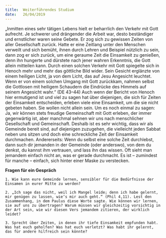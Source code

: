 ```yaml
---
title:  Weiterführendes Studium
date:   26/04/2019
---
```


„Inmitten eines sehr tätigen Lebens hielt er beharrlich den Verkehr mit Gott aufrecht. Je schwerer und drängender die Arbeit war, desto beständiger und ernstlicher waren seine Gebete. Er zog sich zu gewissen Zeiten von aller Gesellschaft zurück. Hatte er eine Zeitlang unter den Menschen verweilt und sich bemüht, ihnen durch Lehren und Beispiel nützlich zu sein, dann zog er sich zurück, um eine geraume Zeit die Einsamkeit zu genießen, denn ihn hungerte und dürstete nach jener wahren Erkenntnis, die Gott allein mitteilen kann. Durch einen solchen Verkehr mit Gott spiegelte sich in Henoch mehr und mehr das göttliche Bild wider. Sein Gesicht erglänzte von einem heiligen Licht, ja von dem Licht, das auf Jesu Angesicht leuchtet. Wenn er von einem solchen Umgang mit Gott zurückkam, nahmen selbst die Gottlosen mit heiligem Schaudern die Eindrücke des Himmels auf seinem Angesicht wahr.“ (DE 43–44) Auch wenn der Bericht von Henoch hier ermutigend ist und viel zu sagen hat über diejenigen, die sich für Zeiten der Einsamkeit entscheiden, erleben viele eine Einsamkeit, um die sie nicht gebeten haben. Sie wollen nicht allein sein. Um es noch einmal zu sagen: Ja, wir können stets freudige Gemeinschaft mit Gott erleben, der immer gegenwärtig ist, aber manchmal sehnen wir uns nach menschlicher Gesellschaft und Gemeinschaft. Deshalb ist es sehr wichtig, dass wir als Gemeinde bereit sind, auf diejenigen zuzugehen, die vielleicht jeden Sabbat neben uns sitzen und doch eine schreckliche Zeit der Einsamkeit durchmachen. Andererseits: Wenn du selbst eine solche Zeit durchlebst, dann such dir jemanden in der Gemeinde (oder anderswo), von dem du denkst, du kannst ihm vertrauen, und lass ihn das wissen. Oft sieht man jemandem einfach nicht an, was er gerade durchmacht. Es ist – zumindest für manche – einfach, sich hinter einer Maske zu verstecken.

**Fragen für ein Gespräch**

`1. Wie kann eure Gemeinde lernen, sensibler für die Bedürfnisse der Einsamen in eurer Mitte zu werden?`

`2. „Ich sage das nicht, weil ich Mangel leide; denn ich habe gelernt, mir genügen zu lassen, wie‘s mir auch geht.“ (Phil 4,11). Lest den Zusammenhang, in dem Paulus diese Worte sagte. Wie können wir lernen, sie auf uns zu übertragen? Warum müssen wir gleichzeitig vorsichtig in der Art sein, wie wir diesen Vers jemandem zitieren, der wirklich leidet?`

`3. Sprecht über Zeiten, in denen ihr tiefe Einsamkeit empfunden habt. Was hat euch geholfen? Was hat euch verletzt? Was habt ihr gelernt, das für andere hilfreich sein könnte?`
